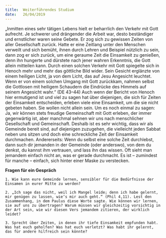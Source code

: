 ```yaml
---
title:  Weiterführendes Studium
date:   26/04/2019
---
```


„Inmitten eines sehr tätigen Lebens hielt er beharrlich den Verkehr mit Gott aufrecht. Je schwerer und drängender die Arbeit war, desto beständiger und ernstlicher waren seine Gebete. Er zog sich zu gewissen Zeiten von aller Gesellschaft zurück. Hatte er eine Zeitlang unter den Menschen verweilt und sich bemüht, ihnen durch Lehren und Beispiel nützlich zu sein, dann zog er sich zurück, um eine geraume Zeit die Einsamkeit zu genießen, denn ihn hungerte und dürstete nach jener wahren Erkenntnis, die Gott allein mitteilen kann. Durch einen solchen Verkehr mit Gott spiegelte sich in Henoch mehr und mehr das göttliche Bild wider. Sein Gesicht erglänzte von einem heiligen Licht, ja von dem Licht, das auf Jesu Angesicht leuchtet. Wenn er von einem solchen Umgang mit Gott zurückkam, nahmen selbst die Gottlosen mit heiligem Schaudern die Eindrücke des Himmels auf seinem Angesicht wahr.“ (DE 43–44) Auch wenn der Bericht von Henoch hier ermutigend ist und viel zu sagen hat über diejenigen, die sich für Zeiten der Einsamkeit entscheiden, erleben viele eine Einsamkeit, um die sie nicht gebeten haben. Sie wollen nicht allein sein. Um es noch einmal zu sagen: Ja, wir können stets freudige Gemeinschaft mit Gott erleben, der immer gegenwärtig ist, aber manchmal sehnen wir uns nach menschlicher Gesellschaft und Gemeinschaft. Deshalb ist es sehr wichtig, dass wir als Gemeinde bereit sind, auf diejenigen zuzugehen, die vielleicht jeden Sabbat neben uns sitzen und doch eine schreckliche Zeit der Einsamkeit durchmachen. Andererseits: Wenn du selbst eine solche Zeit durchlebst, dann such dir jemanden in der Gemeinde (oder anderswo), von dem du denkst, du kannst ihm vertrauen, und lass ihn das wissen. Oft sieht man jemandem einfach nicht an, was er gerade durchmacht. Es ist – zumindest für manche – einfach, sich hinter einer Maske zu verstecken.

**Fragen für ein Gespräch**

`1. Wie kann eure Gemeinde lernen, sensibler für die Bedürfnisse der Einsamen in eurer Mitte zu werden?`

`2. „Ich sage das nicht, weil ich Mangel leide; denn ich habe gelernt, mir genügen zu lassen, wie‘s mir auch geht.“ (Phil 4,11). Lest den Zusammenhang, in dem Paulus diese Worte sagte. Wie können wir lernen, sie auf uns zu übertragen? Warum müssen wir gleichzeitig vorsichtig in der Art sein, wie wir diesen Vers jemandem zitieren, der wirklich leidet?`

`3. Sprecht über Zeiten, in denen ihr tiefe Einsamkeit empfunden habt. Was hat euch geholfen? Was hat euch verletzt? Was habt ihr gelernt, das für andere hilfreich sein könnte?`
